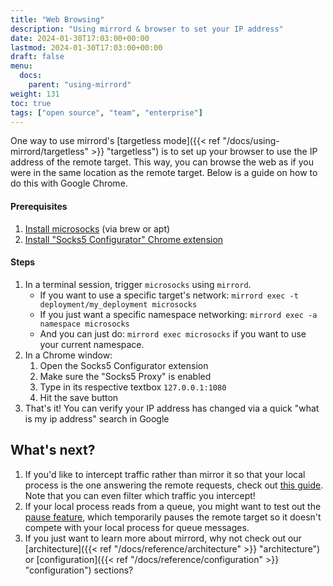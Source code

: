 ```yaml
---
title: "Web Browsing"
description: "Using mirrord & browser to set your IP address"
date: 2024-01-30T17:03:00+00:00
lastmod: 2024-01-30T17:03:00+00:00
draft: false
menu:
  docs:
    parent: "using-mirrord"
weight: 131
toc: true
tags: ["open source", "team", "enterprise"]
---
```


One way to use mirrord's [targetless mode]({{< ref "/docs/using-mirrord/targetless" >}} "targetless") is to set up your browser to use the IP address of the remote target. This way, you can browse the web as if you were in the same location as the remote target. Below is a guide on how to do this with Google Chrome.

#### Prerequisites

1. [Install microsocks](https://github.com/rofl0r/microsocks) (via brew or apt)
2. [Install "Socks5 Configurator" Chrome extension](https://chromewebstore.google.com/detail/socks5-configurator/hnpgnjkeaobghpjjhaiemlahikgmnghb) 


#### Steps

1. In a terminal session, trigger `microsocks` using `mirrord`.
   * If you want to use a specific target's network: `mirrord exec -t deployment/my_deployment microsocks`
   * If you just want a specific namespace networking: `mirrord exec -a namespace microsocks`
   * And you can just do: `mirrord exec microsocks` if you want to use your current namespace.
2. In a Chrome window:
   1. Open the Socks5 Configurator extension
   2. Make sure the "Socks5 Proxy" is enabled
   3. Type in its respective textbox `127.0.0.1:1080`
   4. Hit the save button
3. That's it! You can verify your IP address has changed via a quick "what is my ip address" search in Google 
  
## What's next?
1. If you'd like to intercept traffic rather than mirror it so that your local process is the one answering the remote requests, check out [this guide](/docs/using-mirrord/steal/). Note that you can even filter which traffic you intercept!
2. If your local process reads from a queue, you might want to test out the [pause feature](/docs/using-mirrord/pause/), which temporarily pauses the remote target so it doesn't compete with your local process for queue messages.
3. If you just want to learn more about mirrord, why not check out our [architecture]({{< ref "/docs/reference/architecture" >}} "architecture") or [configuration]({{< ref "/docs/reference/configuration" >}} "configuration") sections?
